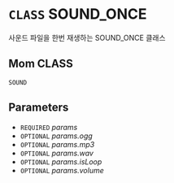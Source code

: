 # `CLASS` SOUND_ONCE
사운드 파일을 한번 재생하는 SOUND_ONCE 클래스

## Mom CLASS
`SOUND`

## Parameters
* `REQUIRED` *params*
* `OPTIONAL` *params.ogg*
* `OPTIONAL` *params.mp3*
* `OPTIONAL` *params.wav*
* `OPTIONAL` *params.isLoop*
* `OPTIONAL` *params.volume*
